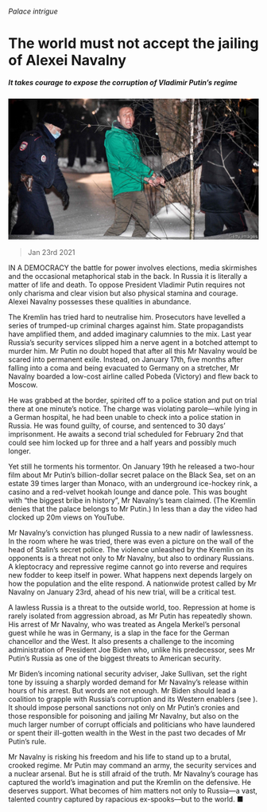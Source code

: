 ###### Palace intrigue

# The world must not accept the jailing of Alexei Navalny 

##### It takes courage to expose the corruption of Vladimir Putin’s regime 

![image](images/20210123_ldp503.jpg) 

> Jan 23rd 2021 


IN A DEMOCRACY the battle for power involves elections, media skirmishes and the occasional metaphorical stab in the back. In Russia it is literally a matter of life and death. To oppose President Vladimir Putin requires not only charisma and clear vision but also physical stamina and courage. Alexei Navalny possesses these qualities in abundance.


The Kremlin has tried hard to neutralise him. Prosecutors have levelled a series of trumped-up criminal charges against him. State propagandists have amplified them, and added imaginary calumnies to the mix. Last year Russia’s security services slipped him a nerve agent in a botched attempt to murder him. Mr Putin no doubt hoped that after all this Mr Navalny would be scared into permanent exile. Instead, on January 17th, five months after falling into a coma and being evacuated to Germany on a stretcher, Mr Navalny boarded a low-cost airline called Pobeda (Victory) and flew back to Moscow.



He was grabbed at the border, spirited off to a police station and put on trial there at one minute’s notice. The charge was violating parole—while lying in a German hospital, he had been unable to check into a police station in Russia. He was found guilty, of course, and sentenced to 30 days’ imprisonment. He awaits a second trial scheduled for February 2nd that could see him locked up for three and a half years and possibly much longer.


Yet still he torments his tormentor. On January 19th he released a two-hour film about Mr Putin’s billion-dollar secret palace on the Black Sea, set on an estate 39 times larger than Monaco, with an underground ice-hockey rink, a casino and a red-velvet hookah lounge and dance pole. This was bought with “the biggest bribe in history”, Mr Navalny’s team claimed. (The Kremlin denies that the palace belongs to Mr Putin.) In less than a day the video had clocked up 20m views on YouTube.


Mr Navalny’s conviction has plunged Russia to a new nadir of lawlessness. In the room where he was tried, there was even a picture on the wall of the head of Stalin’s secret police. The violence unleashed by the Kremlin on its opponents is a threat not only to Mr Navalny, but also to ordinary Russians. A kleptocracy and repressive regime cannot go into reverse and requires new fodder to keep itself in power. What happens next depends largely on how the population and the elite respond. A nationwide protest called by Mr Navalny on January 23rd, ahead of his new trial, will be a critical test.


A lawless Russia is a threat to the outside world, too. Repression at home is rarely isolated from aggression abroad, as Mr Putin has repeatedly shown. His arrest of Mr Navalny, who was treated as Angela Merkel’s personal guest while he was in Germany, is a slap in the face for the German chancellor and the West. It also presents a challenge to the incoming administration of President Joe Biden who, unlike his predecessor, sees Mr Putin’s Russia as one of the biggest threats to American security.


Mr Biden’s incoming national security adviser, Jake Sullivan, set the right tone by issuing a sharply worded demand for Mr Navalny’s release within hours of his arrest. But words are not enough. Mr Biden should lead a coalition to grapple with Russia’s corruption and its Western enablers (see ). It should impose personal sanctions not only on Mr Putin’s cronies and those responsible for poisoning and jailing Mr Navalny, but also on the much larger number of corrupt officials and politicians who have laundered or spent their ill-gotten wealth in the West in the past two decades of Mr Putin’s rule.


Mr Navalny is risking his freedom and his life to stand up to a brutal, crooked regime. Mr Putin may command an army, the security services and a nuclear arsenal. But he is still afraid of the truth. Mr Navalny’s courage has captured the world’s imagination and put the Kremlin on the defensive. He deserves support. What becomes of him matters not only to Russia—a vast, talented country captured by rapacious ex-spooks—but to the world. ■

